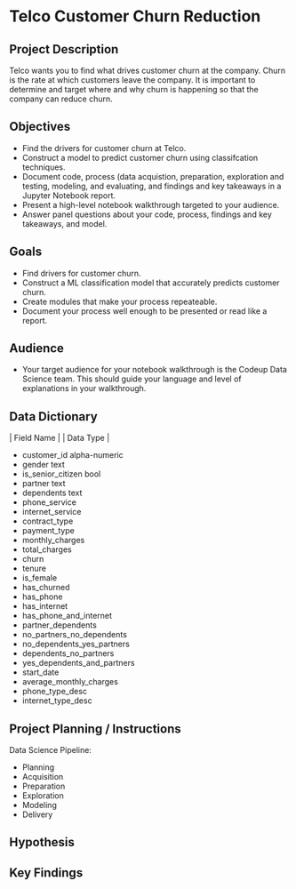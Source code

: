 # Telco Customer Churn Reduction

## Project Description
Telco wants you to find what drives customer churn at the company. Churn is the rate at which customers leave the company. It is important to determine and target where and why churn is happening so that the company can reduce churn. 

## Objectives
- Find the drivers for customer churn at Telco.
- Construct a model to predict customer churn using classifcation techniques.
- Document code, process (data acquistion, preparation, exploration and testing, modeling, and evaluating, and findings and key takeaways in a Jupyter Notebook report.
- Present a high-level notebook walkthrough targeted to your audience.
- Answer panel questions about your code, process, findings and key takeaways, and model.

## Goals
- Find drivers for customer churn.
- Construct a ML classification model that accurately predicts customer churn.
- Create modules that make your process repeateable.
- Document your process well enough to be presented or read like a report.

## Audience
- Your target audience for your notebook walkthrough is the Codeup Data Science team. This should guide your language and level of explanations in your walkthrough.

## Data Dictionary

| Field Name |                 | Data Type |
- customer_id                   alpha-numeric
- gender                        text
- is_senior_citizen             bool	
- partner	                    text
- dependents	                text
- phone_service	
- internet_service	
- contract_type	
- payment_type	
- monthly_charges	
- total_charges	
- churn	
- tenure	
- is_female	
- has_churned	
- has_phone	
- has_internet	
- has_phone_and_internet	
- partner_dependents	
- no_partners_no_dependents	
- no_dependents_yes_partners	
- dependents_no_partners	
- yes_dependents_and_partners		
- start_date	
- average_monthly_charges			
- phone_type_desc	
- internet_type_desc	

## Project Planning / Instructions
Data Science Pipeline:
- Planning
- Acquisition
- Preparation
- Exploration
- Modeling 
- Delivery 

## Hypothesis

## Key Findings 